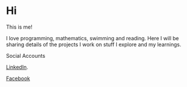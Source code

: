 # Hi

This is me!

I love programming, mathematics, swimming and reading. Here I will be sharing details of the projects I work on stuff I explore and my learnings. 

Social Accounts 

[LinkedIn](https://linkedin.com/in/memanasraza).

[Facebook](https://facebook.com/anas.init)
